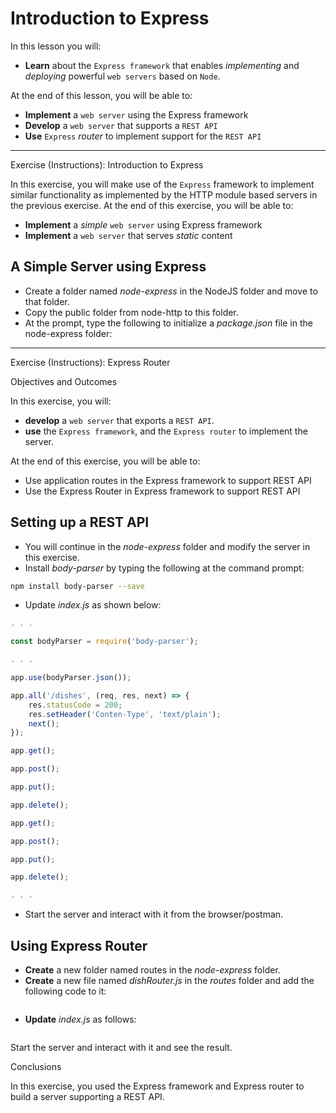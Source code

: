 # Introduction to Express

In this lesson you will:

- __Learn__ about the `Express framework` that enables _implementing_ and _deploying_ powerful `web servers` based on `Node`.

At the end of this lesson, you will be able to:

- __Implement__ a `web server` using the Express framework
- __Develop__ a `web server` that supports a `REST API`
- __Use__ `Express` _router_ to implement support for the `REST API`

--------------------------------

Exercise (Instructions): Introduction to Express

In this exercise, you will make use of the `Express` framework to implement similar functionality as implemented by the HTTP module based servers in the previous exercise. At the end of this exercise, you will be able to:

- __Implement__ a _simple_ `web server` using Express framework
- __Implement__ a `web server` that serves _static_ content

## A Simple Server using Express

- Create a folder named _node-express_ in the NodeJS folder and move to that folder.
- Copy the public folder from node-http to this folder.
- At the prompt, type the following to initialize a _package.json_ file in the node-express folder:

--------------------------------

Exercise (Instructions): Express Router

Objectives and Outcomes

In this exercise, you will:

- __develop__ a `web server` that exports a `REST API`.
- __use__ the `Express framework`, and the `Express router` to implement the server.

At the end of this exercise, you will be able to:

- Use application routes in the Express framework to support REST API
- Use the Express Router in Express framework to support REST API

## Setting up a REST API

- You will continue in the _node-express_ folder and modify the server in this exercise.
- Install _body-parser_ by typing the following at the command prompt:

```bash
npm install body-parser --save
```

- Update _index.js_ as shown below:

```js
. . .

const bodyParser = require('body-parser');

. . .

app.use(bodyParser.json());

app.all('/dishes', (req, res, next) => {
    res.statusCode = 200;
    res.setHeader('Conten-Type', 'text/plain');
    next();
});

app.get();

app.post();

app.put();

app.delete();

app.get();

app.post();

app.put();

app.delete();

. . .
```

- Start the server and interact with it from the browser/postman.

## Using Express Router

- __Create__ a new folder named routes in the _node-express_ folder.
- __Create__ a new file named _dishRouter.js_ in the _routes_ folder and add the following code to it:

```js
```

- __Update__ _index.js_ as follows:

```js
```

Start the server and interact with it and see the result.

Conclusions

In this exercise, you used the Express framework and Express router to build a server supporting a REST API.
